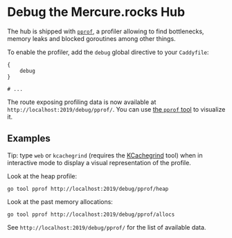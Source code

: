 # Debug the Mercure.rocks Hub

The hub is shipped with [`pprof`](https://blog.golang.org/pprof),
a profiler allowing to find bottlenecks, memory leaks and blocked goroutines
among other things.

To enable the profiler, add the `debug` global directive to your `Caddyfile`:

```Caddyfile
{
    debug
}

# ...
```

The route exposing profiling data is now available at `http://localhost:2019/debug/pprof/`.
You can use [the `pprof` tool](https://golang.org/pkg/net/http/pprof/) to visualize it.

## Examples

Tip: type `web` or `kcachegrind` (requires the [KCachegrind](https://kcachegrind.github.io/html/Home.html) tool)
when in interactive mode to display a visual representation of the profile.

Look at the heap profile:

```console
go tool pprof http://localhost:2019/debug/pprof/heap
```

Look at the past memory allocations:

```console
go tool pprof http://localhost:2019/debug/pprof/allocs
```

See `http://localhost:2019/debug/pprof/` for the list of available data.
